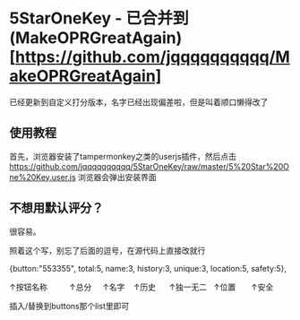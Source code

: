 # 5StarOneKey - 已合并到 (MakeOPRGreatAgain)[https://github.com/jqqqqqqqqqq/MakeOPRGreatAgain]

已经更新到自定义打分版本，名字已经出现偏差啦，但是叫着顺口懒得改了

使用教程
-------------
首先，浏览器安装了tampermonkey之类的userjs插件，然后点击
https://github.com/jqqqqqqqqqq/5StarOneKey/raw/master/5%20Star%20One%20Key.user.js
浏览器会弹出安装界面

不想用默认评分？
-------------
很容易。

照着这个写，别忘了后面的逗号，在源代码上直接改就行

{button:"553355", total:5, name:3, history:3, unique:3, location:5, safety:5},

↑按钮名称          ↑总分     ↑名字    ↑历史      ↑独一无二   ↑位置       ↑安全

插入/替换到buttons那个list里即可
